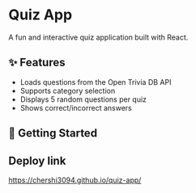 # Quiz App

A fun and interactive quiz application built with React.

## ✨ Features

- Loads questions from the Open Trivia DB API  
- Supports category selection  
- Displays 5 random questions per quiz  
- Shows correct/incorrect answers  

## 🚀 Getting Started
## Deploy link
https://chershi3094.github.io/quiz-app/

